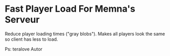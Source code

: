 # Fast Player Load For Memna's Serveur

Reduce player loading times ("gray blobs"). Makes all players look the same so client has less to load.

Ps: teralove Autor
